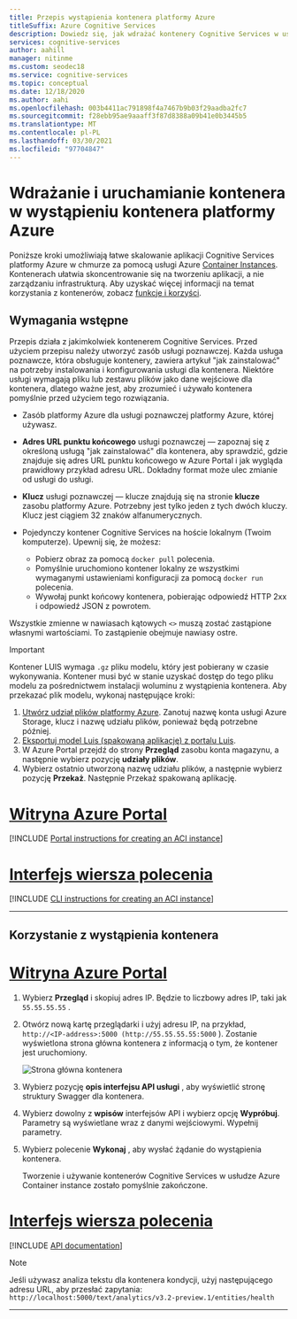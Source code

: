 ```yaml
---
title: Przepis wystąpienia kontenera platformy Azure
titleSuffix: Azure Cognitive Services
description: Dowiedz się, jak wdrażać kontenery Cognitive Services w usłudze Azure Container instance
services: cognitive-services
author: aahill
manager: nitinme
ms.custom: seodec18
ms.service: cognitive-services
ms.topic: conceptual
ms.date: 12/18/2020
ms.author: aahi
ms.openlocfilehash: 003b4411ac791898f4a7467b9b03f29aadba2fc7
ms.sourcegitcommit: f28ebb95ae9aaaff3f87d8388a09b41e0b3445b5
ms.translationtype: MT
ms.contentlocale: pl-PL
ms.lasthandoff: 03/30/2021
ms.locfileid: "97704847"
---
```

# <a name="deploy-and-run-container-on-azure-container-instance"></a>Wdrażanie i uruchamianie kontenera w wystąpieniu kontenera platformy Azure

Poniższe kroki umożliwiają łatwe skalowanie aplikacji Cognitive Services platformy Azure w chmurze za pomocą usługi Azure [Container Instances](../../container-instances/index.yml). Kontenerach ułatwia skoncentrowanie się na tworzeniu aplikacji, a nie zarządzaniu infrastrukturą. Aby uzyskać więcej informacji na temat korzystania z kontenerów, zobacz [funkcje i korzyści](../cognitive-services-container-support.md#features-and-benefits).

## <a name="prerequisites"></a>Wymagania wstępne

Przepis działa z jakimkolwiek kontenerem Cognitive Services. Przed użyciem przepisu należy utworzyć zasób usługi poznawczej. Każda usługa poznawcze, która obsługuje kontenery, zawiera artykuł "jak zainstalować" na potrzeby instalowania i konfigurowania usługi dla kontenera. Niektóre usługi wymagają pliku lub zestawu plików jako dane wejściowe dla kontenera, dlatego ważne jest, aby zrozumieć i używało kontenera pomyślnie przed użyciem tego rozwiązania.

* Zasób platformy Azure dla usługi poznawczej platformy Azure, której używasz.
* **Adres URL punktu końcowego** usługi poznawczej — zapoznaj się z określoną usługą "jak zainstalować" dla kontenera, aby sprawdzić, gdzie znajduje się adres URL punktu końcowego w Azure Portal i jak wygląda prawidłowy przykład adresu URL. Dokładny format może ulec zmianie od usługi do usługi.
* **Klucz** usługi poznawczej — klucze znajdują się na stronie **klucze** zasobu platformy Azure. Potrzebny jest tylko jeden z tych dwóch kluczy. Klucz jest ciągiem 32 znaków alfanumerycznych.

* Pojedynczy kontener Cognitive Services na hoście lokalnym (Twoim komputerze). Upewnij się, że możesz:
  * Pobierz obraz za pomocą `docker pull` polecenia.
  * Pomyślnie uruchomiono kontener lokalny ze wszystkimi wymaganymi ustawieniami konfiguracji za pomocą `docker run` polecenia.
  * Wywołaj punkt końcowy kontenera, pobierając odpowiedź HTTP 2xx i odpowiedź JSON z powrotem.

Wszystkie zmienne w nawiasach kątowych `<>` muszą zostać zastąpione własnymi wartościami. To zastąpienie obejmuje nawiasy ostre.

> [!IMPORTANT]
> Kontener LUIS wymaga `.gz` pliku modelu, który jest pobierany w czasie wykonywania. Kontener musi być w stanie uzyskać dostęp do tego pliku modelu za pośrednictwem instalacji woluminu z wystąpienia kontenera. Aby przekazać plik modelu, wykonaj następujące kroki:
> 1. [Utwórz udział plików platformy Azure](../../storage/files/storage-how-to-create-file-share.md). Zanotuj nazwę konta usługi Azure Storage, klucz i nazwę udziału plików, ponieważ będą potrzebne później.
> 2. [Eksportuj model Luis (spakowaną aplikację) z portalu Luis](../LUIS/luis-container-howto.md#export-packaged-app-from-luis). 
> 3. W Azure Portal przejdź do strony **Przegląd** zasobu konta magazynu, a następnie wybierz pozycję **udziały plików**. 
> 4. Wybierz ostatnio utworzoną nazwę udziału plików, a następnie wybierz pozycję **Przekaż**. Następnie Przekaż spakowaną aplikację. 

# <a name="azure-portal"></a>[Witryna Azure Portal](#tab/portal)

[!INCLUDE [Portal instructions for creating an ACI instance](includes/create-container-instances-resource.md)]

# <a name="cli"></a>[Interfejs wiersza polecenia](#tab/cli)

[!INCLUDE [CLI instructions for creating an ACI instance](../containers/includes/create-container-instances-resource-from-azure-cli.md)]

---


## <a name="use-the-container-instance"></a>Korzystanie z wystąpienia kontenera

# <a name="azure-portal"></a>[Witryna Azure Portal](#tab/portal)

1. Wybierz **Przegląd** i skopiuj adres IP. Będzie to liczbowy adres IP, taki jak `55.55.55.55` .
1. Otwórz nową kartę przeglądarki i użyj adresu IP, na przykład, `http://<IP-address>:5000 (http://55.55.55.55:5000` ). Zostanie wyświetlona strona główna kontenera z informacją o tym, że kontener jest uruchomiony.

    ![Strona główna kontenera](../../../includes/media/cognitive-services-containers-api-documentation/container-webpage.png)

1. Wybierz pozycję **opis interfejsu API usługi** , aby wyświetlić stronę struktury Swagger dla kontenera.

1. Wybierz dowolny z **wpisów** interfejsów API i wybierz opcję **Wypróbuj**.  Parametry są wyświetlane wraz z danymi wejściowymi. Wypełnij parametry.

1. Wybierz polecenie **Wykonaj** , aby wysłać żądanie do wystąpienia kontenera.

    Tworzenie i używanie kontenerów Cognitive Services w usłudze Azure Container instance zostało pomyślnie zakończone.

# <a name="cli"></a>[Interfejs wiersza polecenia](#tab/cli)

[!INCLUDE [API documentation](../../../includes/cognitive-services-containers-api-documentation.md)]

> [!NOTE]
> Jeśli używasz analiza tekstu dla kontenera kondycji, użyj następującego adresu URL, aby przesłać zapytania: `http://localhost:5000/text/analytics/v3.2-preview.1/entities/health`

---
